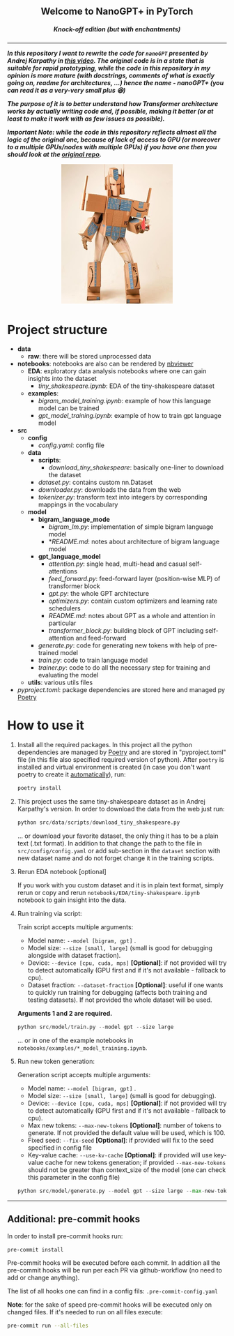 <p>
    <h2 align="center">Welcome to NanoGPT+ in PyTorch</h2>
    <h5 align="center">Knock-off edition (but with enchantments)<h5>
</p>

***

In this repository I want to rewrite the code for `nanoGPT` presented by Andrej Karpathy in [this video](https://www.youtube.com/watch?v=kCc8FmEb1nY). The original code is in a state that is suitable for rapid prototyping, while the code in this repository in my opinion is more mature (with docstrings, comments of what is exactly going on, readme for architectures, ...) hence the name - nanoGPT+ (you can read it as a very-very small plus :laughing:)

The purpose of it is to better understand how Transformer architecture works by actually writing code and, if possible, making it better (or at least to make it work with as few issues as possible).

**Important Note**: while the code in this repository reflects almost all the logic of the original one, because of lack of access to GPU (or moreover to a multiple GPUs/nodes with multiple GPUs) if you have one then you should look at the [original repo](https://github.com/karpathy/nanoGPT).

<p align=center><img src="references/readme/amazon_prime.jpg"></p>

# Project structure

- **data**
  - **raw**: there will be stored unprocessed data
- **notebooks**: notebooks are also can be rendered by [nbviewer](https://nbviewer.org/)
  - **EDA**: exploratory data analysis notebooks where one can gain insights into the dataset
    - *tiny_shakespeare.ipynb*: EDA of the tiny-shakespeare dataset
  - **examples**:
    - *bigram_model_training.ipynb*: example of how this language model can be trained
    - *gpt_model_training.ipynb*: example of how to train gpt language model
- **src**
  - **config**
    - *config.yaml*: config file
  - **data**
    - **scripts**:
      - *download_tiny_shakespeare*: basically one-liner to download the dataset
    - *dataset.py*: contains custom nn.Dataset
    - *downloader.py*: downloads the data from the web
    - *tokenizer.py*: transform text into integers by corresponding mappings in the vocabulary
  - **model**
    - **bigram_language_mode**
      - *bigram_lm.py*: implementation of simple bigram language model
      - **README.md*: notes about architecture of bigram language model
    - **gpt_language_model**
      - *attention.py*: single head, multi-head and casual self-attentions
      - *feed_forward.py*: feed-forward layer (position-wise MLP) of transformer block
      - *gpt.py*: the whole GPT architecture
      - *optimizers.py*: contain custom optimizers and learning rate schedulers
      - *README.md*: notes about GPT as a whole and attention in particular
      - *transformer_block.py*: building block of GPT including self-attention and feed-forward
    - *generate.py*: code for generating new tokens with help of pre-trained model
    - *train.py*: code to train language model
    - *trainer.py*: code to do all the necessary step for training and evaluating the model
  - **utils**: various utils files
- *pyproject.toml*: package dependencies are stored here and managed py [Poetry](https://python-poetry.org/)

# How to use it

1. Install all the required packages. In this project all the python dependencies are managed by [Poetry](https://python-poetry.org/) and are stored in "pyproject.toml" file (in this file also specified required version of python). After `poetry` is installed and virtual environment is created (in case you don't want poetry to create it [automatically](https://python-poetry.org/docs/configuration/#virtualenvscreate)), run:

    ```bash
    poetry install
    ```

2. This project uses the same tiny-shakespeare dataset as in Andrej Karpathy's version. In order to download the data from the web just run:

    ```python
    python src/data/scripts/download_tiny_shakespeare.py
    ```

    ... or download your favorite dataset, the only thing it has to be a plain text (.txt format). In addition to that change the path to the file in `src/config/config.yaml` or add sub-section in the `dataset` section with new dataset name and do not forget change it in the training scripts.

3. Rerun EDA notebook [optional]

    If you work with you custom dataset and it is in plain text format, simply rerun or copy and rerun `notebooks/EDA/tiny-shakespeare.ipynb` notebook to gain insight into the data.

4. Run training via script:

    Train script accepts multiple arguments:
    - Model name: `--model [bigram, gpt]` .
    - Model size: `--size [small, large]` (small is good for debugging alongside with dataset fraction).
    - Device: `--device [cpu, cuda, mps]` **[Optional]**: if not provided will try to detect automatically (GPU first and if it's not available - fallback to cpu).
    - Dataset fraction: `--dataset-fraction` **[Optional]**: useful if one wants to quickly run training for debugging (affects both training and testing datasets). If not provided the whole dataset will be used.

    **Arguments 1 and 2 are required.**

    ```python
    python src/model/train.py --model gpt --size large
    ```

    ... or in one of the example notebooks in `notebooks/examples/*_model_training.ipynb`.

5. Run new token generation:

    Generation script accepts multiple arguments:
    - Model name: `--model [bigram, gpt]` .
    - Model size: `--size [small, large]` (small is good for debugging).
    - Device: `--device [cpu, cuda, mps]` **[Optional]**: if not provided will try to detect automatically (GPU first and if it's not available - fallback to cpu).
    - Max new tokens: `--max-new-tokens` **[Optional]**: number of tokens to generate. If not provided the default value will be used, which is 100.
    - Fixed seed: `--fix-seed` **[Optional]**: if provided will fix to the seed specified in config file
    - Key-value cache: `--use-kv-cache` **[Optional]**: if provided will use key-value cache for new tokens generation; if provided `--max-new-tokens` should not be greater than context_size of the model (one can check this parameter in the config file)

    ```python
    python src/model/generate.py --model gpt --size large --max-new-tokens 100
    ```

***

## Additional: pre-commit hooks

In order to install pre-commit hooks run:

```bash
pre-commit install
```

Pre-commit hooks will be executed before each commit. In addition all the pre-commit hooks will be run per each PR via github-workflow (no need to add or change anything).

The list of all hooks one can find in a config fils: `.pre-commit-config.yaml`

**Note**: for the sake of speed pre-commit hooks will be executed only on changed files. If it's needed to run on all files execute:

```bash
pre-commit run --all-files
```
